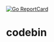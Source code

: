 
[![Go ReportCard](http://goreportcard.com/badge/code-wall/codebin)](http://goreportcard.com/report/code-wall/codebin)

# codebin
